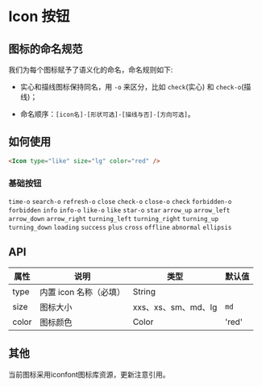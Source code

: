 
# Icon 按钮

## 图标的命名规范

我们为每个图标赋予了语义化的命名，命名规则如下:

- 实心和描线图标保持同名，用 `-o` 来区分，比如 `check`(实心) 和 `check-o`(描线)；

- 命名顺序：`[icon名]-[形状可选]-[描线与否]-[方向可选]`。

## 如何使用

```html
<Icon type="like" size="lg" color="red" />
```

### 基础按钮

`time-o` `search-o` `refresh-o` `close` `check-o` `close-o` `check` `forbidden-o` `forbidden` `info` `info-o` `like-o` `like` `star-o` `star` `arrow_up` `arrow_left` `arrow_down` `arrow_right` `turning_left` `turning_right` `turning_up` `turning_down` `loading` `success` `plus` `cross` `offline` `abnormal` `ellipsis`

## API

| 属性        | 说明           | 类型            | 默认值       |
|------------|----------------|----------------|--------------|
| type    |   内置 icon 名称（必填）   | String   |
| size    |   图标大小    | xxs、xs、sm、md、lg  | `md` |
| color   | 图标颜色  | Color | 'red' |

## 其他

当前图标采用iconfont图标库资源，更新注意引用。